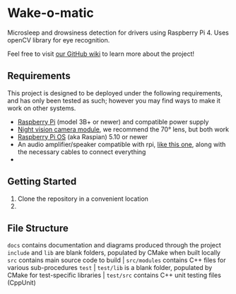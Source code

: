 # Wake-o-matic
Microsleep and drowsiness detection for drivers using Raspberry Pi 4. Uses openCV library for eye recognition.

Feel free to visit [our GitHub wiki](https://github.com/Hamlob/wake-o-matic/wiki) to learn more about the project!

## Requirements
This project is designed to be deployed under the following requirements, and has only been tested as such; however you may find ways to make it work on other systems.
* [Raspberry Pi](https://www.raspberrypi.com/products/raspberry-pi-3-model-b-plus/) (model 3B+ or newer) and compatible power supply
* [Night vision camera module](https://shop.pimoroni.com/products/night-vision-camera-module-for-raspberry-pi), we recommend the 70° lens, but both work
* [Raspberry Pi OS](https://www.raspberrypi.com/software/operating-systems/) (aka Raspian) 5.10 or newer
* An audio amplifier/speaker compatible with rpi, [like this one](https://shop.pimoroni.com/products/adafruit-stemma-speaker-plug-and-play-audio-amplifier), along with the necessary cables to connect everything
* 

## Getting Started
1. Clone the repository in a convenient location
2. 

## File Structure
`docs` contains documentation and diagrams produced through the project
`include` and `lib` are blank folders, populated by CMake when built locally
`src` contains main source code to build
| `src/modules` contains C++ files for various sub-procedures
`test`
| `test/lib` is a blank folder, populated by CMake for test-specific libraries
| `test/src` contains C++ unit testing files (CppUnit)